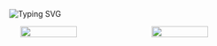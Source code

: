 <div align="left">
  <img src="https://readme-typing-svg.herokuapp.com?font=Fira+Code&weight=600&size=30&duration=4000&pause=1000&color=FAD062&random=false&width=435&lines=Hi+there!+I'm+Hesam+%F0%9F%91%8B;Welcome+to+my+GitHub!" alt="Typing SVG" />
  <p style="display: flex; justify-content: center; gap: 10px;">
    <img width="45%" src="https://github-readme-stats.vercel.app/api?username=hesamsheikh&show_icons=true&bg_color=000000&title_color=00BFFF&text_color=00BFFF&icon_color=FAD062&border_color=FAD062&hide_border=false&include_all_commits=true&count_private=true" />
    <img width="45%" src="https://github-readme-streak-stats.herokuapp.com/?user=hesamsheikh&background=000000&ring=FAD062&fire=FAD062&currStreakNum=00BFFF&sideNums=00BFFF&currStreakLabel=00BFFF&sideLabels=00BFFF&dates=00BFFF&hide_border=false&border=FAD062" />
  </p>
</div>

